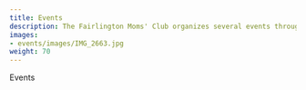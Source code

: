 ```yaml
---
title: Events
description: The Fairlington Moms' Club organizes several events throughout the year.
images:
- events/images/IMG_2663.jpg
weight: 70
---
```


Events